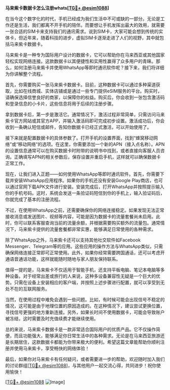 **马来紫卡数据卡怎么注册whats[[TG💪+ @esim1088](https://t.me/s/esim1088)]**

在当今这个数字化的时代，手机已经成为我们生活中不可或缺的一部分。无论是工作还是生活，我们都离不开手机的陪伴。而要想让手机发挥出最大的效用，就需要一张合适的SIM卡来支持我们的通讯需求。说到SIM卡，大家可能会想到传统的实体卡，但近年来，随着科技的进步，虚拟SIM卡逐渐走进了人们的视野，其中就包括马来紫卡数据卡。

马来紫卡是一种专为国际用户设计的数据卡，它可以帮助你在马来西亚或其他国家轻松实现网络连接。这款数据卡以其便捷性和实用性赢得了众多用户的青睐。那么，如何注册马来紫卡并使用WhatsApp等即时通讯软件呢？接下来，我们将详细为你讲解整个流程。

首先，你需要购买一张马来紫卡数据卡。目前，这种数据卡可以通过多种渠道获取，比如在线商城、实体店铺或是通过一些专门提供eSIM服务的平台。购买时，请确保选择信誉良好的商家，以保障你的权益。购买后，你会收到一张包含激活码和登录信息的小卡片，这些信息将用于后续的注册步骤。

拿到数据卡后，第一步是激活它。通常情况下，激活过程非常简单，只需访问马来紫卡官方网站或其官方APP，并输入激活码即可完成初步设置。激活成功后，你会收到一条确认短信或邮件，告知你数据卡已经正式激活，可以开始使用了。

接下来就是配置数据卡的具体参数了。打开手机的设置界面，找到“蜂窝移动网络”或“移动网络”的选项。在这里，你需要添加一个新的APN（接入点名称）。APN的设置信息通常可以在购买数据卡时附带的说明书中找到，或者直接向客服人员咨询。正确填写APN的相关参数后，保存设置并重启手机，这样就可以确保数据卡正常工作。

现在，让我们进入正题——如何使用WhatsApp等即时通讯软件。首先，你需要下载并安装WhatsApp应用程序。如果你的手机还没有安装Google Play商店，也可以通过官网下载APK文件进行安装。安装完成后，打开WhatsApp并按照提示输入你的手机号码。这时，系统会发送一条验证码短信到你的手机上，输入验证码后，你就完成了基本的注册流程。

不过，在使用WhatsApp之前，还需要确保你的网络连接稳定。如果发现无法正常接收消息或发送图片、视频等内容，可能是因为数据卡的流量套餐尚未启用。此时，你可以联系客服查询当前的流量余额，并根据需要购买额外的流量包。通常情况下，马来紫卡提供的流量套餐都非常实惠，能够满足日常使用的各种需求。

除了WhatsApp之外，马来紫卡还可以支持其他社交软件如Facebook Messenger、Telegram等的应用。这些应用的操作方法与WhatsApp类似，只需确保网络连接正常即可正常使用。此外，如果你经常需要跨国通话，还可以考虑开通语音通话功能，这样就能随时随地与家人朋友保持联系。

值得一提的是，马来紫卡不仅适用于智能手机，还支持平板电脑、笔记本电脑等多种设备。对于经常出差或旅行的人来说，这种多设备兼容性无疑是一个巨大的优势。只需在设备上安装相应的客户端，并按照上述步骤进行配置，就可以享受到无处不在的互联网服务。

当然，在使用过程中难免会遇到一些问题。比如，有时候可能会出现信号不稳定的情况，这可能是由于地理位置的原因造成的。在这种情况下，建议尝试更换位置，寻找信号更强的地方重新连接。另外，如果长时间不使用数据卡，可能会导致账户被冻结，这时需要及时充值续费才能继续使用。

总的来说，马来紫卡数据卡是一款非常适合国际用户的优质产品。它不仅操作简便，而且功能强大，能够满足你日常生活中的各种需求。无论是在马来西亚旅游还是长期居住，这款数据卡都能为你带来极大的便利。希望这篇文章能帮助你顺利注册并使用马来紫卡，享受畅快的网络体验！

最后，如果你对马来紫卡有任何疑问，或者需要进一步的帮助，欢迎随时加入我们的讨论群组[[TG💪+ @esim1088](https://t.me/s/esim1088)]，与其他用户一起交流心得，共同进步！祝你使用愉快！

[[TG💪+ @esim1088](https://t.me/s/esim1088) ![Image](https://i.postimg.cc/4NQfJmqS/Snipaste-2025-05-13-00-14-12.png)]